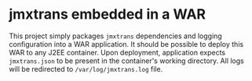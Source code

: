 # jmxtrans embedded in a WAR

This project simply packages `jmxtrans` dependencies and logging configuration into a WAR application. It should be possible to deploy this WAR to any J2EE container. Upon deployment, application expects `jmxtrans.json` to be present in the container's working directory. All logs will be redirected to `/var/log/jmxtrans.log` file.